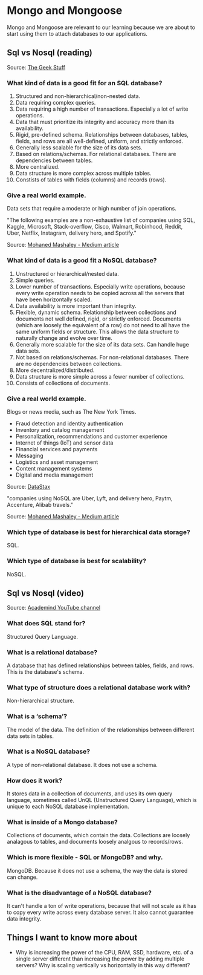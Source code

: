 # Mongo and Mongoose

Mongo and Mongoose are relevant to our learning because we are about to start using them to attach databases to our applications.

## Sql vs Nosql (reading)

Source: [The Geek Stuff](https://www.thegeekstuff.com/2014/01/sql-vs-nosql-db/?utm_source=tuicool)

### What kind of data is a good fit for an SQL database?

1. Structured and non-hierarchical/non-nested data.
2. Data requiring complex queries.
3. Data requiring a high number of transactions. Especially a lot of write operations.
4. Data that must prioritize its integrity and accuracy more than its availability.
5. Rigid, pre-defined schema. Relationships between databases, tables, fields, and rows are all well-defined, uniform, and strictly enforced.
6. Generally less scalable for the size of its data sets.
7. Based on relations/schemas. For relational databases. There are dependencies between tables.
8. More centralized.
9. Data structure is more complex across multiple tables.
10. Constists of tables with fields (columns) and records (rows).

### Give a real world example.

Data sets that require a moderate or high number of join operations.

"The following examples are a non-exhaustive list of companies using SQL, Kaggle, Microsoft, Stack-overflow, Cisco, Walmart, Robinhood, Reddit, Uber, Netflix, Instagram, delivery hero, and Spotify."

Source: [Mohaned Mashaley - Medium article](https://mohaned-mashaly12.medium.com/use-cases-of-sql-and-nosql-when-to-use-what-52bf9688cf5c)

### What kind of data is a good fit a NoSQL database?

1. Unstructured or hierarchical/nested data.
2. Simple queries.
3. Lower number of transactions. Especially write operations, because every write operation needs to be copied across all the servers that have been horizontally scaled.
4. Data availability is more important than integrity.
5. Flexible, dynamic schema. Relationship between collections and documents not well defined, rigid, or strictly enforced. Documents (which are loosely the equivalent of a row) do not need to all have the same uniform fields or structure. This allows the data structure to naturally change and evolve over time.
6. Generally more scalable for the size of its data sets. Can handle huge data sets.
7. Not based on relations/schemas. For non-relational databases. There are no dependencies between collections.
8. More decentralized/distributed.
9. Data structure is more simple across a fewer number of collections.
10. Consists of collections of documents.

### Give a real world example.

Blogs or news media, such as The New York Times.

- Fraud detection and identity authentication
- Inventory and catalog management
- Personalization, recommendations and customer experience
- Internet of things (IoT) and sensor data
- Financial services and payments
- Messaging
- Logistics and asset management
- Content management systems
- Digital and media management

Source: [DataStax](https://www.datastax.com/blog/sql-vs-nosql-whats-the-difference)

"companies using NoSQL are Uber, Lyft, and delivery hero, Paytm, Accenture, Alibab travels."

Source: [Mohaned Mashaley - Medium article](https://mohaned-mashaly12.medium.com/use-cases-of-sql-and-nosql-when-to-use-what-52bf9688cf5c)

### Which type of database is best for hierarchical data storage?

SQL.

### Which type of database is best for scalability?

NoSQL.

## Sql vs Nosql (video)

Source: [Academind YouTube channel](https://www.youtube.com/watch?v=ZS_kXvOeQ5Y)

### What does SQL stand for?

Structured Query Language.

### What is a relational database?

A database that has defined relationships between tables, fields, and rows. This is the database's schema.

### What type of structure does a relational database work with?

Non-hierarchical structure.

### What is a ‘schema’?

The model of the data. The definition of the relationships between different data sets in tables.

### What is a NoSQL database?

A type of non-relational database. It does not use a schema.

### How does it work?

It stores data in a collection of documents, and uses its own query language, sometimes called UnQL (Unstructured Query Language), which is unique to each NoSQL database implementation.

### What is inside of a Mongo database?

Collections of documents, which contain the data. Collections are loosely analagous to tables, and documents loosely analgous to records/rows.

### Which is more flexible - SQL or MongoDB? and why.

MongoDB. Because it does not use a schema, the way the data is stored can change.

### What is the disadvantage of a NoSQL database?

It can't handle a ton of write operations, because that will not scale as it has to copy every write across every database server. It also cannot guarantee data integrity.

## Things I want to know more about

- Why is increasing the power of the CPU, RAM, SSD, hardware, etc. of a single server different than increasing the power by adding multiple servers? Why is scaling vertically vs horizontally in this way different?
